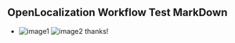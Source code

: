 ## OpenLocalization Workflow Test MarkDown
* ![image1](.\14c41af2-d5e9-432c-98be-92adae1d80a6.PNG)   ![image2](.\d0b62318-ad87-4261-ad86-aab2949b5fe5.png) 
thanks!